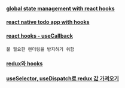 #### [global state management with react hooks](https://blog.usejournal.com/global-state-management-with-react-hooks-5e453468c5bf)

#### [react native todo app with hooks](https://blog.usejournal.com/global-state-management-with-react-hooks-5e453468c5bf)


#### [react hooks - useCallback](https://velog.io/@baldongdong/React-hooks-useCallback)
```
불 필요한 렌더링을 방지하기 위함

```

#### [redux와 hooks](https://react-redux.js.org/next/api/hooks)

#### [useSelector, useDispatch로 redux 값 가져오기](https://react-redux.js.org/next/api/hooks)